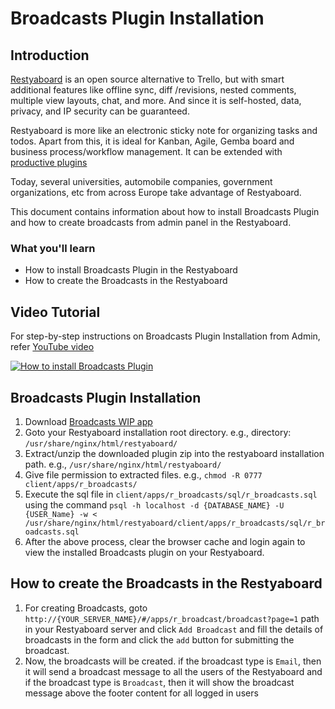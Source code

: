# Broadcasts Plugin Installation

## Introduction

[Restyaboard](https://restya.com/board) is an open source alternative to Trello, but with smart additional features like offline sync, diff /revisions, nested comments, multiple view layouts, chat, and more. And since it is self-hosted, data, privacy, and IP security can be guaranteed.

Restyaboard is more like an electronic sticky note for organizing tasks and todos. Apart from this, it is ideal for Kanban, Agile, Gemba board and business process/workflow management. It can be extended with [productive plugins](https://restya.com/board/apps "productive plugins")

Today, several universities, automobile companies, government organizations, etc from across Europe take advantage of Restyaboard.

This document contains information about how to install Broadcasts Plugin and how to create broadcasts from admin panel in the Restyaboard.

### What you'll learn

*   How to install Broadcasts Plugin in the Restyaboard
*   How to create the Broadcasts in the Restyaboard

## Video Tutorial

For step-by-step instructions on Broadcasts Plugin Installation from Admin, refer [YouTube video](https://www.youtube.com/watch?v=HZwlGw3XPFU "Watch video on Broadcasts Plugin Installation")

[![How to install Broadcasts Plugin](broadcasts_installation.png)](https://www.youtube.com/watch?v=HZwlGw3XPFU "Watch video on Broadcasts Plugin Installation")

## Broadcasts Plugin Installation

1.  Download [Broadcasts WIP app](https://restya.com/board/apps/r_broadcasts "Broadcasts WIP app")
2.  Goto your Restyaboard installation root directory. e.g., directory: `/usr/share/nginx/html/restyaboard/`
3.  Extract/unzip the downloaded plugin zip into the restyaboard installation path. e.g., `/usr/share/nginx/html/restyaboard/`
4.  Give file permission to extracted files. e.g., `chmod -R 0777 client/apps/r_broadcasts/`
5.  Execute the sql file in `client/apps/r_broadcasts/sql/r_broadcasts.sql` using the command `psql -h localhost -d {DATABASE_NAME} -U {USER_Name} -w < /usr/share/nginx/html/restyaboard/client/apps/r_broadcasts/sql/r_broadcasts.sql`
6.  After the above process, clear the browser cache and login again to view the installed Broadcasts plugin on your Restyaboard.

## How to create the Broadcasts in the Restyaboard

1.  For creating Broadcasts, goto `http://{YOUR_SERVER_NAME}/#/apps/r_broadcast/broadcast?page=1` path in your Restyaboard server and click `Add Broadcast` and fill the details of broadcasts in the form and click the `add` button for submitting the broadcast.
2.  Now, the broadcasts will be created. if the broadcast type is `Email`, then it will send a broadcast message to all the users of the Restyaboard and if the broadcast type is `Broadcast`, then it will show the broadcast message above the footer content for all logged in users